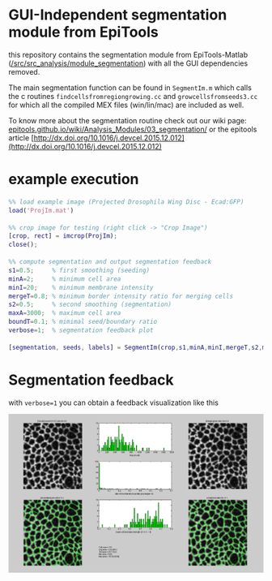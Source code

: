 # GUI-Independent segmentation module from EpiTools

this repository contains the segmentation module from EpiTools-Matlab ([/src/src_analysis/module_segmentation](https://github.com/epitools/epitools-matlab/tree/master/src/src_analysis/module_segmentation)) with all the GUI dependencies removed.

The main segmentation function can be found in `SegmentIm.m` which calls the c routines `findcellsfromregiongrowing.cc` and `growcellsfromseeds3.cc` for which all the compiled MEX files (win/lin/mac) are included as well.

To know more about the segmentation routine check out our wiki page: [epitools.github.io/wiki/Analysis_Modules/03_segmentation/](https://epitools.github.io/wiki/Analysis_Modules/03_segmentation/) or the epitools article [http://dx.doi.org/10.1016/j.devcel.2015.12.012](http://dx.doi.org/10.1016/j.devcel.2015.12.012)

# example execution

```matlab
%% load example image (Projected Drosophila Wing Disc - Ecad:GFP)
load('ProjIm.mat')

%% crop image for testing (right click -> "Crop Image")
[crop, rect] = imcrop(ProjIm);
close();

%% compute segmentation and output segmentation feedback
s1=0.5;     % first smoothing (seeding)
minA=2;     % minimum cell area
minI=20;    % minimum membrane intensity
mergeT=0.8; % minimum border intensity ratio for merging cells
s2=0.5;     % second smoothing (segmentation)
maxA=3000;  % maximum cell area
boundT=0.1; % mimimal seed/boundary ratio
verbose=1;  % segmentation feedback plot

[segmentation, seeds, labels] = SegmentIm(crop,s1,minA,minI,mergeT,s2,maxA,boundT,verbose);
```

# Segmentation feedback

with `verbose=1` you can obtain a feedback visualization like this

![Segmentation feedback](projected_image_feedback.png)
